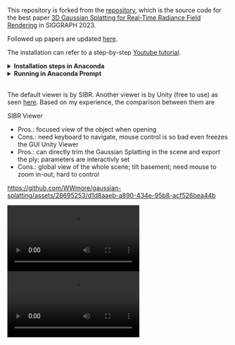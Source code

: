 This repository is forked from the [repository](https://github.com/graphdeco-inria/gaussian-splatting), which is the source code for the best paper [3D Gaussian Splatting for Real-Time Radiance Field Rendering](https://repo-sam.inria.fr/fungraph/3d-gaussian-splatting/) in SIGGRAPH 2023.

Followed up papers are updated [here](https://github.com/MrNeRF/awesome-3D-gaussian-splatting).

The installation can refer to a step-by-step [Youtube tutorial](https://www.youtube.com/watch?v=UXtuigy_wYc).

<details>
<summary><span style="font-weight: bold;">Installation steps in Anaconda</span></summary>

  - open Anaconda Prompt
  - cd C:User/<username>
  - git clone https://github.com/graphdeco-inria/gaussian-splatting --recursive
  - SET DISTUTILS_USE_SDK=1
  - conda env create --file environment.yml
  - conda activate gaussian_splatting
  #### Below packages may be needed
  - conda install -c conda-forge pillow
  - python3 -m pip install -U pip
  - python3 -m pip install pillow-heif
  - conda install -c conda-forge pcl
  - conda install -c open3d-admin open3d
  - conda install -c anaconda numpy
  #### if error: Importing the numpy C-extensions failed.
  - pip install setuptools
  - pip install numpy
  - pip install cupy
  - pip install probreg
  - pip install pillow-heif

</details>

<details>
<summary><span style="font-weight: bold;">Running in Anaconda Prompt</span></summary>

  - open Anaconda Prompt
  - conda activate gaussian_splatting
  - cd C:\User\<username>\gaussian-splatting
  - put images in the folder data/input
  - python convert.py -s data (wait within 5 mins)
  - python train.py -s data (wait around 1h)
  - output GaussianSplatting ply appears in the folder output/<name>
  - rename <name> to out
  - cd viewers/bin
  - SIBR_gaussianViewer_app.exe -m C:\Users\<username>\gaussian-splatting\output\out 
  - the GUI pops up, if not, may the CUDA support problem.

</details>
<br>

The default viewer is by SIBR. Another viewer is by Unity (free to use) as seen [here](https://github.com/aras-p/UnityGaussianSplatting). Based on my experience, the comparison between them are

SIBR Viewer
- Pros.: focused view of the object when opening
- Cons.: need keyboard to navigate, mouse control is so bad even freezes the GUI
Unity Viewer
- Pros.: can directly trim the Gaussian Splatting in the scene and export the ply; parameters are interactivly set
- Cons.: global view of the whole scene; tilt basement; need mouse to zoom in-out; hard to control


https://github.com/WWmore/gaussian-splatting/assets/28695253/d1d8aaeb-a890-434e-95b8-acf526bea44b


![alt-text-1](docs_Hui/beacon_cut_small.mp4 "SIBR") ![alt-text-2](docs_Hui/beacon_unity_small.mp4 "Unity")